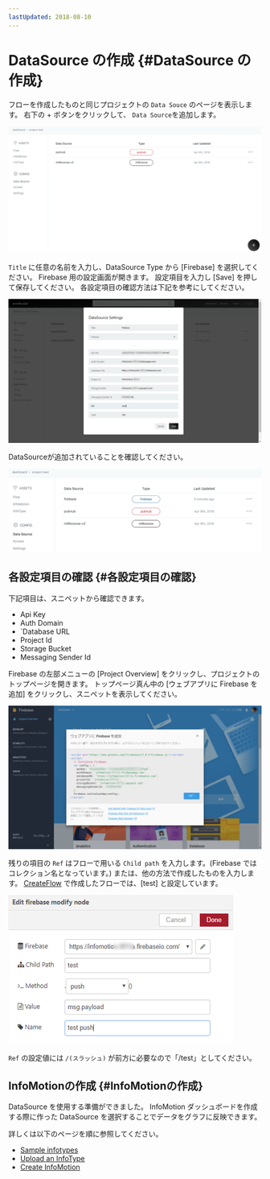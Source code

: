 ```yaml
---
lastUpdated: 2018-08-10
---
```


# DataSource の作成 {#DataSource の作成}


フローを作成したものと同じプロジェクトの `Data Souce` のページを表示します。
右下の + ボタンをクリックして、 `Data Source`を追加します。

![CreateDataSource-datasource](./../../../../img/InfoMotion/DataSource/Firebase/CreateDataSource-datasource.png)


`Title` に任意の名前を入力し、DataSource Type から [Firebase] を選択してください。
Firebase 用の設定画面が開きます。
設定項目を入力し [Save] を押して保存してください。
各設定項目の確認方法は下記を参考にしてください。


![CreateDataSource-settings](./../../../../img/InfoMotion/DataSource/Firebase/CreateDataSource-settings.png)


DataSourceが追加されていることを確認してください。

![CreateDataSource-newOne](./../../../../img/InfoMotion/DataSource/Firebase/CreateDataSource-newOne.png)

## 各設定項目の確認 {#各設定項目の確認}

下記項目は、スニペットから確認できます。

* Api Key
* Auth Domain
* `Database URL
* Project Id
* Storage Bucket
* Messaging Sender Id

Firebase の左部メニューの [Project Overview] をクリックし、プロジェクトのトップページを開きます。
トップページ真ん中の [ウェブアプリに Firebase を追加] をクリックし、スニペットを表示してください。

![Setup-firebaseKeys-ja](./../../../../img/InfoMotion/DataSource/Firebase/Setup-firebaseKeys-ja.png)

残りの項目の `Ref` はフローで用いる `Child path` を入力します。(Firebase ではコレクション名となっています。)
または、他の方法で作成したものを入力します。
[CreateFlow](./CreateFlow.md) で作成したフローでは、[test] と設定しています。

![CreateFlow-firebaseNode](./../../../../img/InfoMotion/DataSource/Firebase/CreateFlow-firebaseNode.png)

`Ref` の設定値には `/(スラッシュ)` が前方に必要なので「/test」としてください。



## InfoMotionの作成 {#InfoMotionの作成}

DataSource を使用する準備ができました。
InfoMotion ダッシュボードを作成する際に作った DataSource を選択することでデータをグラフに反映できます。

詳しくは以下のページを順に参照してください。

* [Sample infotypes](./../../SampleInfoTypes.md)
* [Upload an InfoType](./../../UploadInfoType.md)
* [Create InfoMotion](./../../CreateInfoMotion.md)